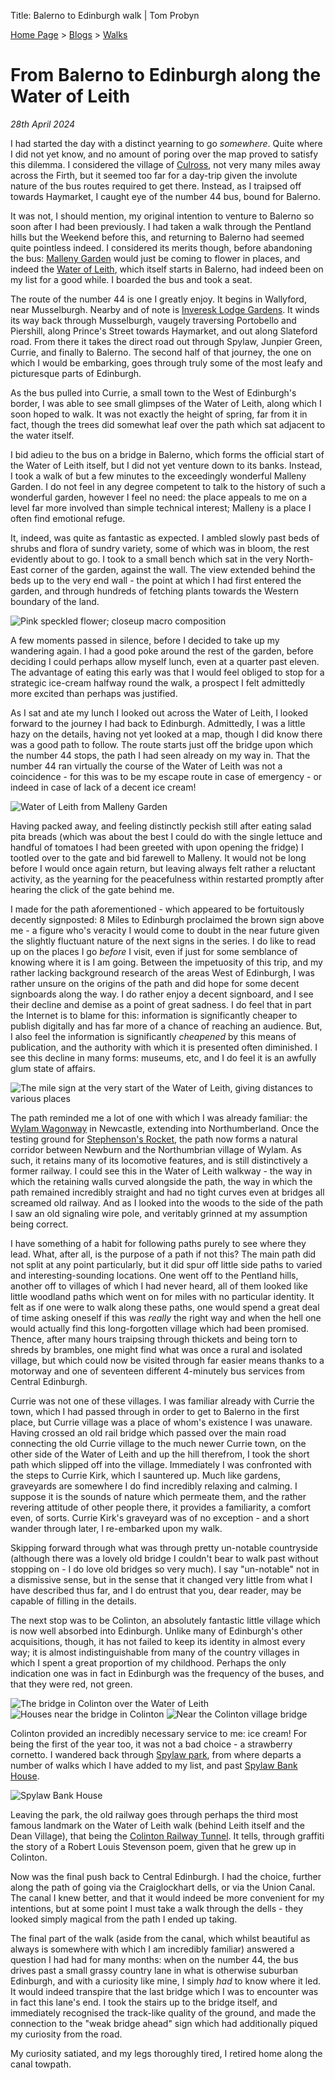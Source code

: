 Title: Balerno to Edinburgh walk | Tom Probyn

[Home Page](https://tomprobyn.uk) > [Blogs](https://tomprobyn.uk/blogs) > [Walks](https://tomprobyn.uk/walks)

# From Balerno to Edinburgh along the Water of Leith
*28th April 2024*

I had started the day with a distinct yearning to go *somewhere*. Quite where I did not yet know, and no amount of poring over the map proved to satisfy this dilemma. I considered the village of [Culross](https://www.nts.org.uk/visit/places/culross), not very many miles away across the Firth, but it seemed too far for a day-trip given the involute nature of the bus routes required to get there. Instead, as I traipsed off towards Haymarket, I caught eye of the number 44 bus, bound for Balerno.

It was not, I should mention, my original intention to venture to Balerno so soon after I had been previously. I had taken a walk through the Pentland hills but the Weekend before this, and returning to Balerno had seemed quite pointless indeed. I considered its merits though, before abandoning the bus: [Malleny Garden](https://www.nts.org.uk/visit/places/malleny-garden) would just be coming to flower in places, and indeed the [Water of Leith](https://www.waterofleith.org.uk/), which itself starts in Balerno, had indeed been on my list for a good while. I boarded the bus and took a seat.

The route of the number 44 is one I greatly enjoy. It begins in Wallyford, near Musselburgh. Nearby and of note is [Inveresk Lodge Gardens](https://www.nts.org.uk/visit/places/inveresk-lodge-garden). It winds its way back through Musselburgh, vaugely traversing Portobello and Piershill, along Prince's Street towards Haymarket, and out along Slateford road. From there it takes the direct road out through Spylaw, Junpier Green, Currie, and finally to Balerno. The second half of that journey, the one on which I would be embarking, goes through truly some of the most leafy and picturesque parts of Edinburgh.

As the bus pulled into Currie, a small town to the West of Edinburgh's border, I was able to see small glimpses of the Water of Leith, along which I soon hoped to walk. It was not exactly the height of spring, far from it in fact, though the trees did somewhat leaf over the path which sat adjacent to the water itself. 

I bid adieu to the bus on a bridge in Balerno, which forms the official start of the Water of Leith itself, but I did not yet venture down to its banks. Instead, I took a walk of but a few minutes to the exceedingly wonderful Malleny Garden. I do not feel in any degree competent to talk to the history of such a wonderful garden, however I feel no need: the place appeals to me on a level far more involved than simple technical interest; Malleny is a place I often find emotional refuge.

It, indeed, was quite as fantastic as expected. I ambled slowly past beds of shrubs and flora of sundry variety, some of which was in bloom, the rest evidently about to go. I took to a small bench which sat in the very North-East corner of the garden, against the wall. The view extended behind the beds up to the very end wall - the point at which I had first entered the garden, and through hundreds of fetching plants towards the Western boundary of the land. 

![Pink speckled flower; closeup macro composition](../photos/malleny_garden_pink_speckled_flower.jpeg)

A few moments passed in silence, before I decided to take up my wandering again. I had a good poke around the rest of the garden, before deciding I could perhaps allow myself lunch, even at a quarter past eleven. The advantage of eating this early was that I would feel obliged to stop for a strategic ice-cream halfway round the walk, a prospect I felt admittedly more excited than perhaps was justified.

As I sat and ate my lunch I looked out across the Water of Leith, I looked forward to the journey I had back to Edinburgh. Admittedly, I was a little hazy on the details, having not yet looked at a map, though I did know there was a good path to follow. The route starts just off the bridge upon which the number 44 stops, the path I had seen already on my way in. That the number 44 ran virtually the course of the Water of Leith was not a coincidence - for this was to be my escape route in case of emergency - or indeed in case of lack of a decent ice cream!

![Water of Leith from Malleny Garden](../photos/malleny_garden_water_of_leith.jpeg)

Having packed away, and feeling distinctly peckish still after eating salad pita breads (which was about the best I could do with the single lettuce and handful of tomatoes I had been greeted with upon opening the fridge) I tootled over to the gate and bid farewell to Malleny. It would not be long before I would once again return, but leaving always felt rather a reluctant activity, as the yearning for the peacefulness within restarted promptly after hearing the click of the gate behind me.

I made for the path aforementioned - which appeared to be fortuitously decently signposted: 8 Miles to Edinburgh proclaimed the brown sign above me - a figure who's veracity I would come to doubt in the near future given the slightly fluctuant nature of the next signs in the series. I do like to read up on the places I go *before* I visit, even if just for some semblance of knowing where it is I am going. Between the impetuosity of this trip, and my rather lacking background research of the areas West of Edinburgh, I was rather unsure on the origins of the path and did hope for some decent signboards along the way. I do rather enjoy a decent signboard, and I see their decline and demise as a point of great sadness. I do feel that in part the Internet is to blame for this: information is significantly cheaper to publish digitally and has far more of a chance of reaching an audience. But, I also feel the information is significantly *cheapened* by this means of publication, and the authority with which it is presented often diminished. I see this decline in many forms: museums, etc, and I do feel it is an awfully glum state of affairs.

![The mile sign at the very start of the Water of Leith, giving distances to various places](../photos/mile_sign_water_of_leith_start.jpeg)

The path reminded me a lot of one with which I was already familiar: the [Wylam Wagonway](https://twsitelines.info/SMR/1032) in Newcastle, extending into Northumberland. Once the testing ground for [Stephenson's Rocket](https://www.britannica.com/topic/Rocket-locomotive), the path now forms a natural corridor between Newburn and the Northumbrian village of Wylam. As such, it retains many of its locomotive features, and is still distinctively a former railway. I could see this in the Water of Leith walkway - the way in which the retaining walls curved alongside the path, the way in which the path remained incredibly straight and had no tight curves even at bridges all screamed old railway. And as I looked into the woods to the side of the path I saw an old signaling wire pole, and veritably grinned at my assumption being correct.

I have something of a habit for following paths purely to see where they lead. What, after all, is the purpose of a path if not this? The main path did not split at any point particularly, but it did spur off little side paths to varied and interesting-sounding locations. One went off to the Pentland hills, another off to villages of which I had never heard, all of them looked like little woodland paths which went on for miles with no particular identity. It felt as if one were to walk along these paths, one would spend a great deal of time asking oneself if this was *really* the right way and when the hell one would actually find this long-forgotten village which had been promised. Thence, after many hours traipsing through thickets and being torn to shreds by brambles, one might find what was once a rural and isolated village, but which could now be visited through far easier means thanks to a motorway and one of seventeen different 4-minutely bus services from Central Edinburgh.

Currie was not one of these villages. I was familiar already with Currie the town, which I had passed through in order to get to Balerno in the first place, but Currie village was a place of whom's existence I was unaware. Having crossed an old rail bridge which passed over the main road connecting the old Currie village to the much newer Currie town, on the other side of the Water of Leith and up the hill therefrom, I took the short path which slipped off into the village. Immediately I was confronted with the steps to Currie Kirk, which I sauntered up. Much like gardens, graveyards are somewhere I do find incredibly relaxing and calming. I suppose it is the sounds of nature which permeate them, and the rather revering attitude of other people there, it provides a familiarity, a comfort even, of sorts. Currie Kirk's graveyard was of no exception - and a short wander through later, I re-embarked upon my walk.

Skipping forward through what was through pretty un-notable countryside (although there was a lovely old bridge I couldn't bear to walk past without stopping on - I do love old bridges so very much). I say "un-notable" not in a dismissive sense, but in the sense that it changed very little from what I have described thus far, and I do entrust that you, dear reader, may be capable of filling in the details.

The next stop was to be Colinton, an absolutely fantastic little village which is now well absorbed into Edinburgh. Unlike many of Edinburgh's other acquisitions, though, it has not failed to keep its identity in almost every way; it is almost indistinguishable from many of the country villages in which I spent a great proportion of my childhood. Perhaps the only indication one was in fact in Edinburgh was the frequency of the buses, and that they were red, not green. 

![The bridge in Colinton over the Water of Leith](../photos/colinton_village_bridge.jpeg)
![Houses near the bridge in Colinton](../photos/colinton_village_near_bridge.jpeg)
![Near the Colinton village bridge](../photos/colinton_village_houses.jpeg)

Colinton provided an incredibly necessary service to me: ice cream! For being the first of the year too, it was not a bad choice - a strawberry cornetto. I wandered back through [Spylaw park](https://www.woodlandtrust.org.uk/visiting-woods/woods/spylaw-park/), from where departs a number of walks which I have added to my list, and past [Spylaw Bank House](https://www.spylawbankhouse.com/).

![Spylaw Bank House](../photos/spylaw_house.jpeg)

Leaving the park, the old railway goes through perhaps the third most famous landmark on the Water of Leith walk (behind Leith itself and the Dean Village), that being the [Colinton Railway Tunnel](https://www.colintontunnel.org.uk/). It tells, through graffiti the story of a Robert Louis Stevenson poem, given that he grew up in Colinton.

Now was the final push back to Central Edinburgh. I had the choice, further along the path of going via the Craiglockhart dells, or via the Union Canal. The canal I knew better, and that it would indeed be more convenient for my intentions, but at some point I must take a walk through the dells - they looked simply magical from the path I ended up taking.

The final part of the walk (aside from the canal, which whilst beautiful as always is somewhere with which I am incredibly familiar) answered a question I had had for many months: when on the number 44, the bus drives past a small grassy country lane in what is otherwise suburban Edinburgh, and with a curiosity like mine, I simply *had* to know where it led. It would indeed transpire that the last bridge which I was to encounter was in fact this lane's end. I took the stairs up to the bridge itself, and immediately recognised the track-like quality of the ground, and made the connection to the "weak bridge ahead" sign which had additionally piqued my curiosity from the road.

My curiosity satiated, and my legs thoroughly tired, I retired home along the canal towpath. 
